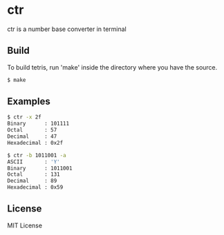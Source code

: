 # ctr

ctr is a number base converter in terminal

## Build

To build tetris, run 'make' inside the directory where you have the source.

```sh
$ make
```

## Examples
```sh
$ ctr -x 2f
Binary      : 101111
Octal       : 57
Decimal     : 47
Hexadecimal : 0x2f

$ ctr -b 1011001 -a
ASCII       : 'Y'
Binary      : 1011001
Octal       : 131
Decimal     : 89
Hexadecimal : 0x59
```

## License

MIT License
